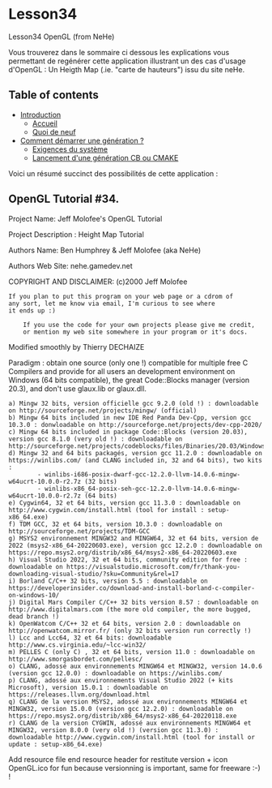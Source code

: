 # Lesson34
Lesson34 OpenGL (from NeHe)

Vous trouverez dans le sommaire ci dessous les explications vous permettant de regénérer cette application illustrant un des cas d'usage d'OpenGL :
Un Heigth Map (.ie. "carte de hauteurs") issu du site neHe.

## Table of contents

- [Introduction](<Introduction.md>)
  - [Accueil](<Accueil.md>)
  - [Quoi de neuf](<Quoideneuf.md>)
- [Comment démarrer une génération ?](<Commentdemarrerunegeneration.md>)
  - [Exigences du système](<Exigencesdusysteme.md>)
  - [Lancement d'une génération CB ou CMAKE](<LancementdunegenerationCBouCMAKE.md>)

Voici un résumé succinct des possibilités de cette application :

## OpenGL Tutorial #34.

Project Name: Jeff Molofee's OpenGL Tutorial

Project Description : Height Map Tutorial

Authors Name: Ben Humphrey & Jeff Molofee (aka NeHe)

Authors Web Site: nehe.gamedev.net

COPYRIGHT AND DISCLAIMER: (c)2000 Jeff Molofee

	If you plan to put this program on your web page or a cdrom of
	any sort, let me know via email, I'm curious to see where
	it ends up :)

        If you use the code for your own projects please give me credit,
        or mention my web site somewhere in your program or it's docs.

 Modified smoothly by Thierry DECHAIZE

Paradigm : obtain one source (only one !) compatible for multiple free C Compilers
    and provide for all users an development environment on Windows (64 bits compatible),
    the great Code::Blocks manager (version 20.3), and don't use glaux.lib or glaux.dll.

	a) Mingw 32 bits, version officielle gcc 9.2.0 (old !) : downloadable on http://sourceforge.net/projects/mingw/ (official) 
	b) Mingw 64 bits included in new IDE Red Panda Dev-Cpp, version gcc 10.3.0 : donwloadable on http://sourceforge.net/projects/dev-cpp-2020/
	c) Mingw 64 bits included in package Code::Blocks (version 20.03), version gcc 8.1.0 (very old !) : downloadable on http://sourceforge.net/projects/codeblocks/files/Binaries/20.03/Windows/
	d) Mingw 32 and 64 bits packagés, version gcc 11.2.0 : downloadable on  https://winlibs.com/ (and CLANG included in, 32 and 64 bits), two kits :
			- winlibs-i686-posix-dwarf-gcc-12.2.0-llvm-14.0.6-mingw-w64ucrt-10.0.0-r2.7z (32 bits)
			- winlibs-x86_64-posix-seh-gcc-12.2.0-llvm-14.0.6-mingw-w64ucrt-10.0.0-r2.7z (64 bits)
	e) Cygwin64, 32 et 64 bits, version gcc 11.3.0 : downloadable on http://www.cygwin.com/install.html (tool for install : setup-x86_64.exe)
	f) TDM GCC, 32 et 64 bits, version 10.3.0 : downloadable on http://sourceforge.net/projects/TDM-GCC
	g) MSYS2 environnement MINGW32 and MINGW64, 32 et 64 bits, version de 2022 (msys2-x86_64-20220603.exe), version gcc 12.2.0 : downloadable on https://repo.msys2.org/distrib/x86_64/msys2-x86_64-20220603.exe
	h) Visual Studio 2022, 32 et 64 bits, community edition for free : downloadable on https://visualstudio.microsoft.com/fr/thank-you-downloading-visual-studio/?sku=Community&rel=17
	i) Borland C/C++ 32 bits, version 5.5 : downloadable on https://developerinsider.co/download-and-install-borland-c-compiler-on-windows-10/
	j) Digital Mars Compiler C/C++ 32 bits version 8.57 : downloadable on http://www.digitalmars.com (the more old compiler, the more bugged, dead branch !)
	k) OpenWatcom C/C++ 32 et 64 bits, version 2.0 : downloadable on http://openwatcom.mirror.fr/ (only 32 bits version run correctly !)
	l) Lcc and Lcc64, 32 et 64 bits: downloadable http://www.cs.virginia.edu/~lcc-win32/
	m) PELLES C (only C) , 32 et 64 bits, version 11.0 : downloadable on http://www.smorgasbordet.com/pellesc/
	o) CLANG, adossé aux environnements MINGW64 et MINGW32, version 14.0.6 (version gcc 12.0.0) : downloadable on https://winlibs.com/ 
	p) CLANG, adossé aux environnements Visual Studio 2022 (+ kits Microsoft), version 15.0.1 : downloadable on https://releases.llvm.org/download.html
	q) CLANG de la version MSYS2, adossé aux environnements MINGW64 et MINGW32, version 15.0.0 (version gcc 12.2.0) : downloadable on https://repo.msys2.org/distrib/x86_64/msys2-x86_64-20220118.exe
	r) CLANG de la version CYGWIN, adossé aux environnements MINGW64 et MINGW32, version 8.0.0 (very old !) (version gcc 11.3.0) : downloadable http://www.cygwin.com/install.html (tool for install or update : setup-x86_64.exe)
	
  Add resource file end resource header for restitute version + icon OpenGL.ico for fun
  because versionning is important, same for freeware :-) !
